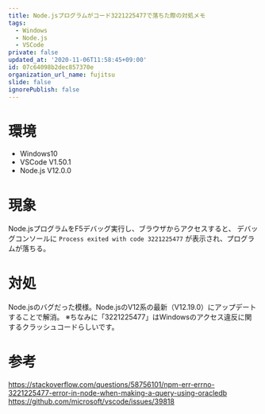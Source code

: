 ```yaml
---
title: Node.jsプログラムがコード3221225477で落ちた際の対処メモ
tags:
  - Windows
  - Node.js
  - VSCode
private: false
updated_at: '2020-11-06T11:58:45+09:00'
id: 07c64098b2dec857370e
organization_url_name: fujitsu
slide: false
ignorePublish: false
---
```

# 環境
* Windows10
* VSCode V1.50.1
* Node.js V12.0.0

# 現象
Node.jsプログラムをF5デバッグ実行し、ブラウザからアクセスすると、
デバッグコンソールに `Process exited with code 3221225477` が表示され、プログラムが落ちる。

# 対処
Node.jsのバグだった模様。Node.jsのV12系の最新（V12.19.0）にアップデートすることで解消。
※ちなみに「3221225477」はWindowsのアクセス違反に関するクラッシュコードらしいです。

# 参考
https://stackoverflow.com/questions/58756101/npm-err-errno-3221225477-error-in-node-when-making-a-query-using-oracledb
https://github.com/microsoft/vscode/issues/39818
